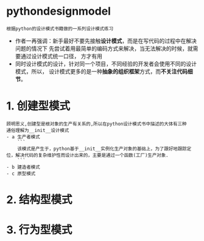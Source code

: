 # pythondesignmodel

    根据python的设计模式书籍做的一系列设计模式练习
 - 作者一再强调：新手最好不要先接触**设计模式**，而是在写代码的过程中在解决问题的情况下
先尝试着用最简单的编码方式来解决，当无法解决的时候，就需要通过设计模式统一口径，
方才有用
 - 同时设计模式的设计，针对同一个项目，不同经验的开发者会使用不同的设计模式，所以，
设计模式更多的是一种**抽象的组织框架**方式，而**不关注代码细节**。

# 1. 创建型模式
    顾明思义,创建型是根对象的生产有关系的,所以在python设计模式书中描述的大体有三种
    通俗理解为__init__设计模式
    - a 生产者模式
        ```
        该模式是产生于，python基于__init__实例化生产对象的基础上，为了跟好地跟踪定位，解决代码的复杂维护性而设计出来的，主要是通过一个函数(工厂)生产对象.
        ```
    - b 建造者模式
    - c 原型模式

# 2. 结构型模式

# 3. 行为型模式